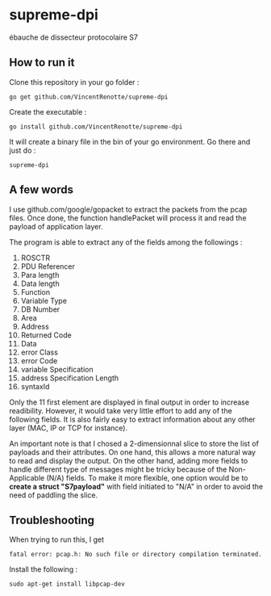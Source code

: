 # supreme-dpi
ébauche de dissecteur protocolaire S7
## How to run it
Clone this repository in your go folder :

`go get github.com/VincentRenotte/supreme-dpi`

Create the executable :

`go install github.com/VincentRenotte/supreme-dpi`

It will create a binary file in the bin of your go environment. Go there and just do :

`supreme-dpi`

## A few words
I use github.com/google/gopacket to extract the packets from the pcap files. Once done, the function handlePacket will process it and read the payload of application layer.

The program is able to extract any of the fields among the followings :
1. ROSCTR    
2. PDU Referencer
3. Para length
4. Data length  
5. Function 
6. Variable Type 
7. DB Number 
8. Area      
9. Address   
10. Returned Code 
11. Data  
12. error Class
13. error Code  
14. variable Specification
15. address Specification Length
16. syntaxId

Only the 11 first element are displayed in final output in order to increase readibility. However, it would take very little effort to add any of the following fields. It is also fairly easy to extract information about any other layer (MAC, IP or TCP for instance).

An important note is that I chosed a 2-dimensionnal slice to store the list of payloads and their attributes. On one hand, this allows a more natural way to read and display the output. On the other hand, adding more fields to handle different type of messages might be tricky because of the Non-Applicable (N/A) fields. To make it more flexible, one option would be to **create a struct "S7payload"** with field initiated to "N/A" in order to avoid the need of paddling the slice. 

## Troubleshooting
When trying to run this, I get 

`fatal error: pcap.h: No such file or directory compilation terminated.`

Install the following :

`sudo apt-get install libpcap-dev`